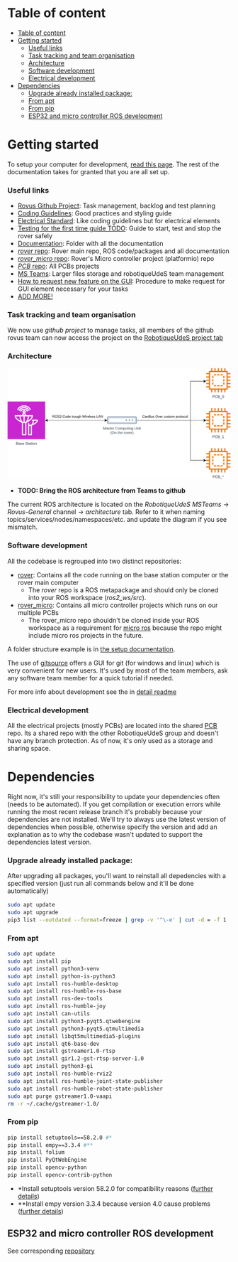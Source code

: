 # Table of content

- [Table of content](#table-of-content)
- [Getting started](#getting-started)
    - [Useful links](#useful-links)
    - [Task tracking and team organisation](#task-tracking-and-team-organisation)
    - [Architecture](#architecture)
    - [Software development](#software-development)
    - [Electrical development](#electrical-development)
- [Dependencies](#dependencies)
    - [Upgrade already installed package:](#upgrade-already-installed-package)
    - [From apt](#from-apt)
    - [From pip](#from-pip)
  - [ESP32 and micro controller ROS development](#esp32-and-micro-controller-ros-development)

# Getting started

To setup your computer for development, [read this page](doc/prog/how_to/intial_setup.md). The rest of the documentation takes for granted that you are all set up.

### Useful links

- [Rovus Github Project](https://github.com/orgs/robotique-udes/projects/1/views/1): Task management, backlog and test planning
- [Coding Guidelines](doc/prog/how_to/coding%20guidelines.md): Good practices and styling guide
- [Electrical Standard](doc/electrical/electric_standard.md): Like coding guidelines but for electrical elements
- [Testing for the first time guide TODO](TODO): Guide to start, test and stop the rover safely
- [Documentation](doc/): Folder with all the documentation
- [*rover* repo](https://github.com/robotique-udes/rover): Rover main repo, ROS code/packages and all documentation
- [*rover_micro* repo](https://github.com/robotique-udes/rover_micro): Rover's Micro controller project (platformio) repo
- [*PCB* repo](https://github.com/robotique-udes/PCB): All PCBs projects
- [MS Teams](https://teams.microsoft.com/l/channel/19%3Ae38473dc00d9495599b19b8342af0a4c%40thread.skype/Rovus%20-%20G%C3%A9n%C3%A9ral?groupId=91136b22-e319-4e01-a080-e57a35690eee): Larger files storage and robotiqueUdeS team management
- [How to request new feature on the GUI](doc/prog/gui/feature_request.md): Procedure to make request for GUI element necessary for your tasks
- [ADD MORE!]()

### Task tracking and team organisation

We now use _github project_ to manage tasks, all members of the github rovus team can now access the project on the [RobotiqueUdeS project tab](https://github.com/orgs/robotique-udes/projects/1/views/1)

### Architecture

<center>
    <img src="doc/diagrams/VeryHighLevelSoftwareStructure.drawio.svg" alt="Very high level structure diagram" class="center" style="width:700px;"/>
</center>

- **TODO: Bring the ROS architecture from Teams to github**

The current ROS architecture is located on the _RobotiqueUdeS MSTeams_ -> _Rovus-General_ channel -> _architecture_ tab. Refer to it when naming topics/services/nodes/namespaces/etc. and update the diagram if you see mismatch.

### Software development

All the codebase is regrouped into two distinct repositories:
- [rover](https://github.com/robotique-udes/rover): Contains all the code running on the base station computer or the rover main computer
  - The *rover* repo is a ROS metapackage and should only be cloned into your ROS workspace (*ros2_ws/src*).
- [rover_micro](https://github.com/robotique-udes/rover_micro): Contains all micro controller projects which runs on our multiple PCBs 
  - The rover_micro repo shouldn't be cloned inside your ROS workspace as a requirement for [micro ros](https://micro.ros.org/) because the repo might include micro ros projects in the future.

A folder structure example is in [the setup documentation](doc/prog/master%20computing%20unit/setup.md).

The use of [gitsource](https://sourcegit-scm.github.io/) offers a GUI for git (for windows and linux) which is very convenient for new users. It's used by most of the team members, ask any software team member for a quick tutorial if needed.

For more info about development see the in [detail readme](TODO)

### Electrical development

All the electrical projects (mostly PCBs) are located into the shared [PCB](https://github.com/robotique-udes/PCB) repo. Its a shared repo with the other RobotiqueUdeS group and doesn't have any branch protection. As of now, it's only used as a storage and sharing space. 

# Dependencies

Right now, it's still your responsibility to update your dependencies often (needs to be automated). If you get compilation or execution errors while running the most recent release branch it's probably because your dependencies are not installed. We'll try to always use the latest version of dependencies when possible, otherwise specify the version and add an explanation as to why the codebase wasn't updated to support the dependencies latest version.

### Upgrade already installed package:
After upgrading all packages, you'll want to reinstall all depedencies with a specified version (just run all commands below and it'll be done automatically)

```bash
sudo apt update
sudo apt upgrade
pip3 list --outdated --format=freeze | grep -v '^\-e' | cut -d = -f 1 | xargs -n1 pip3 install -U 
```

### From apt

```bash
sudo apt update
sudo apt install pip
sudo apt install python3-venv
sudo apt install python-is-python3
sudo apt install ros-humble-desktop
sudo apt install ros-humble-ros-base
sudo apt install ros-dev-tools
sudo apt install ros-humble-joy
sudo apt install can-utils
sudo apt install python3-pyqt5.qtwebengine
sudo apt install python3-pyqt5.qtmultimedia
sudo apt install libqt5multimedia5-plugins
sudo apt install qt6-base-dev
sudo apt install gstreamer1.0-rtsp
sudo apt install gir1.2-gst-rtsp-server-1.0
sudo apt install python3-gi
sudo apt install ros-humble-rviz2
sudo apt install ros-humble-joint-state-publisher
sudo apt install ros-humble-robot-state-publisher
sudo apt purge gstreamer1.0-vaapi 
rm -r ~/.cache/gstreamer-1.0/
```

### From pip

```bash
pip install setuptools==58.2.0 #*
pip install empy==3.3.4 #**
pip install folium
pip install PyQtWebEngine
pip install opencv-python
pip install opencv-contrib-python
```

- *Install setuptools version 58.2.0 for compatibility reasons ([further details](https://answers.ros.org/question/396439/setuptoolsdeprecationwarning-setuppy-install-is-deprecated-use-build-and-pip-and-other-standards-based-tools/))
- **Install empy version 3.3.4 because version 4.0 cause problems ([further details](https://robotics.stackexchange.com/questions/105842/what-causes-build-error-cannot-import-name-override-opt-from-em))

## ESP32 and micro controller ROS development

See corresponding [repository](https://github.com/robotique-udes/rover_micro)
